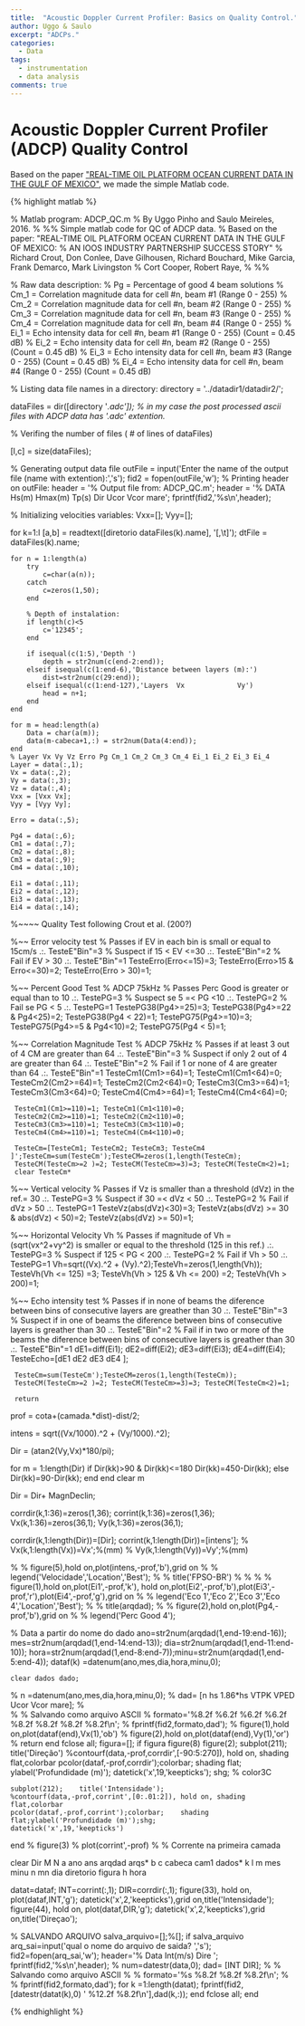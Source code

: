 ```yaml
---
title:  "Acoustic Doppler Current Profiler: Basics on Quality Control."
author: Uggo & Saulo
excerpt: "ADCPs."
categories:
  - Data
tags:
  - instrumentation
  - data analysis
comments: true
---
```


# Acoustic Doppler Current Profiler (ADCP) Quality Control

Based on the paper <a href="https://ams.confex.com/ams/pdfpapers/103368.pdf">"REAL-TIME OIL PLATFORM OCEAN CURRENT DATA IN THE GULF OF MEXICO"</a>, we made the simple Matlab code.

{% highlight matlab %}

% Matlab program: ADCP_QC.m
% By Uggo Pinho and Saulo Meireles, 2016.
%
%% Simple matlab code for QC of ADCP data.
% Based on the paper: "REAL-TIME OIL PLATFORM OCEAN CURRENT DATA IN THE GULF OF MEXICO:
%                      AN IOOS INDUSTRY PARTNERSHIP SUCCESS STORY"
% Richard Crout, Don Conlee, Dave Gilhousen, Richard Bouchard, Mike Garcia, Frank Demarco, Mark Livingston
% Cort Cooper, Robert Raye,
%
%%

% Raw data description:
% Pg   = Percentage of good 4 beam solutions
% Cm_1 = Correlation magnitude data for cell #n, beam #1 (Range 0 - 255)
% Cm_2 = Correlation magnitude data for cell #n, beam #2 (Range 0 - 255)
% Cm_3 = Correlation magnitude data for cell #n, beam #3 (Range 0 - 255)
% Cm_4 = Correlation magnitude data for cell #n, beam #4 (Range 0 - 255)
% Ei_1 = Echo intensity data for cell #n, beam #1 (Range 0 - 255) (Count = 0.45 dB)
% Ei_2 = Echo intensity data for cell #n, beam #2 (Range 0 - 255) (Count = 0.45 dB)
% Ei_3 = Echo intensity data for cell #n, beam #3 (Range 0 - 255) (Count = 0.45 dB)
% Ei_4 = Echo intensity data for cell #n, beam #4 (Range 0 - 255) (Count = 0.45 dB)


% Listing data file names in a directory:
directory = '../datadir1/datadir2/';

dataFiles = dir([directory '*.adc']); % in my case the post processed ascii files with ADCP data has '.adc' extention.*

% Verifing the number of files ( # of lines of dataFiles)

[l,c] = size(dataFiles);  

% Generating output data file
outFile = input('Enter the name of the output file (name with extention):','s');
fid2 = fopen(outFile,'w');
% Printing header on outFile:
header = '%  Output file from: ADCP_QC.m';
header = '%  DATA   Hs(m)  Hmax(m) Tp(s)   Dir    Ucor    Vcor   mare';
fprintf(fid2,'%s\n',header);

% Initializing velocities variables:
Vxx=[]; Vyy=[];

for k=1:l
    [a,b] = readtext([diretorio dataFiles(k).name], '[,\t]');
    dtFile = dataFiles(k).name;

    for n = 1:length(a)
        try
            c=char(a(n));
        catch   
            c=zeros(1,50);
        end

        % Depth of instalation:
        if length(c)<5
            c='12345';
        end

        if isequal(c(1:5),'Depth ')
            depth = str2num(c(end-2:end));
        elseif isequal(c(1:end-6),'Distance between layers (m):')
            dist=str2num(c(29:end));
        elseif isequal(c(1:end-127),'Layers  Vx             Vy')
            head = n+1;
        end            
    end

    for m = head:length(a)
        Data = char(a(m));
        data(m-cabeca+1,:) = str2num(Data(4:end));
    end
    % Layer Vx Vy Vz Erro Pg Cm_1 Cm_2 Cm_3 Cm_4 Ei_1 Ei_2 Ei_3 Ei_4
    Layer = data(:,1);
    Vx = data(:,2);
    Vy = data(:,3);
    Vz = data(:,4);
    Vxx = [Vxx Vx];
    Vyy = [Vyy Vy];

    Erro = data(:,5);

    Pg4 = data(:,6);
    Cm1 = data(:,7);
    Cm2 = data(:,8);  
    Cm3 = data(:,9);  
    Cm4 = data(:,10);

    Ei1 = data(:,11);
    Ei2 = data(:,12);    
    Ei3 = data(:,13);
    Ei4 = data(:,14);

 %~~~~ Quality Test following Crout et al. (200?)

 %~~ Error velocity test
 % Passes  if EV in each bin is small or equal to 15cm/s .:. TesteE"Bin"=3
 % Suspect if 15 < EV <=30                               .:. TesteE"Bin"=2
 % Fail    if EV > 30                                    .:. TesteE"Bin"=1
 TesteErro(Erro<=15)=3; TesteErro(Erro>15 & Erro<=30)=2; TesteErro(Erro > 30)=1;

 %~~ Percent Good Test
 % ADCP 75kHz
 % Passes Perc Good is greater or equal than to 10     .:. TestePG=3
 % Suspect se 5 =< PG <10                              .:. TestePG=2
 % Fail se PG < 5                                      .:. TestePG=1
     TestePG38(Pg4>=25)=3; TestePG38(Pg4>=22 & Pg4<25)=2; TestePG38(Pg4 < 22)=1;
     TestePG75(Pg4>=10)=3; TestePG75(Pg4>=5 & Pg4<10)=2; TestePG75(Pg4 < 5)=1;

 %~~ Correlation Magnitude Test
 %  ADCP 75kHz
 % Passes if at least 3 out of 4 CM are greater than 64  .:. TesteE"Bin"=3
 % Suspect if only 2 out of 4 are greater than 64        .:. TesteE"Bin"=2
 % Fail if 1 or none of 4 are greater than 64            .:. TesteE"Bin"=1
     TesteCm1(Cm1>=64)=1; TesteCm1(Cm1<64)=0;
     TesteCm2(Cm2>=64)=1; TesteCm2(Cm2<64)=0;
     TesteCm3(Cm3>=64)=1; TesteCm3(Cm3<64)=0;
     TesteCm4(Cm4>=64)=1; TesteCm4(Cm4<64)=0;

     TesteCm1(Cm1>=110)=1; TesteCm1(Cm1<110)=0;
     TesteCm2(Cm2>=110)=1; TesteCm2(Cm2<110)=0;
     TesteCm3(Cm3>=110)=1; TesteCm3(Cm3<110)=0;
     TesteCm4(Cm4>=110)=1; TesteCm4(Cm4<110)=0;

     TesteCm=[TesteCm1; TesteCm2; TesteCm3; TesteCm4 ]';TesteCm=sum(TesteCm');TesteCM=zeros(1,length(TesteCm);
     TesteCM(TesteCm>=2 )=2; TesteCM(TesteCm>=3)=3; TesteCM(TesteCm<2)=1;
     clear TesteCm*

 %~~ Vertical velocity
 % Passes if  Vz is smaller than a threshold (dVz) in the ref.= 30   .:. TestePG=3
 % Suspect if 30 =< dVz < 50                                         .:. TestePG=2
 % Fail if dVz > 50                                                  .:. TestePG=1
     TesteVz(abs(dVz)<30)=3; TesteVz(abs(dVz) >= 30 & abs(dVz) < 50)=2; TesteVz(abs(dVz) >= 50)=1;

 %~~ Horizontal Velocity Vh
 % Passes if magnitude of Vh = (sqrt(vx^2+vy^2) is smaller or equal to the threshold (125 in this ref.)  .:. TestePG=3
 % Suspect if 125 < PG < 200                           .:. TestePG=2
 % Fail if Vh > 50                               .:. TestePG=1
     Vh=sqrt((Vx).^2 + (Vy).^2);TesteVh=zeros(1,length(Vh));
     TesteVh(Vh <= 125) =3;      TesteVh(Vh > 125 & Vh <= 200) =2;      TesteVh(Vh > 200)=1;

 %~~ Echo intensity test
 % Passes if in none of beams the diference between bins of consecutive layers are greather than 30         .:. TesteE"Bin"=3
 % Suspect if in one of beams the diference between bins of consecutive layers is greather than 30          .:. TesteE"Bin"=2
 % Fail if in two or more of the beams the diference between bins of consecutive layers is greather than 30 .:. TesteE"Bin"=1
     dE1=diff(Ei1);  dE2=diff(Ei2); dE3=diff(Ei3); dE4=diff(Ei4);
     TesteEcho=[dE1 dE2 dE3 dE4 ];

     TesteCm=sum(TesteCm');TesteCM=zeros(1,length(TesteCm));
     TesteCM(TesteCm>=2 )=2; TesteCM(TesteCm>=3)=3; TesteCM(TesteCm<2)=1;

     return

   prof = cota+(camada.*dist)-dist/2;


   intens = sqrt((Vx/1000).^2 + (Vy/1000).^2);

   Dir = (atan2(Vy,Vx)*180/pi);

   for m = 1:length(Dir)
        if Dir(kk)>90 & Dir(kk)<=180
            Dir(kk)=450-Dir(kk);
        else
            Dir(kk)=90-Dir(kk);
        end
   end
   clear m

   Dir = Dir+ MagnDeclin;

   corrdir(k,1:36)=zeros(1,36);
   corrint(k,1:36)=zeros(1,36);
   Vx(k,1:36)=zeros(36,1);
   Vy(k,1:36)=zeros(36,1);

  corrdir(k,1:length(Dir))=[Dir];
  corrint(k,1:length(Dir))=[intens'];
%     Vx(k,1:length(Vx))=Vx';%(mm)
%     Vy(k,1:length(Vy))=Vy';%(mm)

% % figure(5),hold on,plot(intens,-prof,'b'),grid on
% % legend('Velocidade','Location','Best');
% % title('FPSO-BR')
% %
% % figure(1),hold on,plot(Ei1',-prof,'k'), hold on,plot(Ei2',-prof,'b'),plot(Ei3',-prof,'r'),plot(Ei4',-prof,'g'),grid on
% % legend('Eco 1','Eco 2','Eco 3','Eco 4','Location','Best');
% % title(arqdad);
% % figure(2),hold on,plot(Pg4,-prof,'b'),grid on
% % legend('Perc Good 4');

% Data a partir do nome do dado
    ano=str2num(arqdad(1,end-19:end-16)); mes=str2num(arqdad(1,end-14:end-13)); dia=str2num(arqdad(1,end-11:end-10));
    hora=str2num(arqdad(1,end-8:end-7));minu=str2num(arqdad(1,end-5:end-4));
    dataf(k) =datenum(ano,mes,dia,hora,minu,0);

    clear dados dado;
%     n =datenum(ano,mes,dia,hora,minu,0);
%     dad=  [n  hs  1.86*hs  VTPK  VPED Ucor Vcor mare];
%    
%     % Salvando como arquivo ASCII
%     formato='%8.2f %6.2f %6.2f %6.2f %8.2f %8.2f %8.2f %8.2f\n';
%     fprintf(fid2,formato,dad');
% figure(1),hold on,plot(dataf(end),Vx(1),'ob')
% figure(2),hold on,plot(dataf(end),Vy(1),'or')
% return
end
fclose all;
figura=[];
if figura
     figure(8)
    figure(2);  subplot(211);    title('Direção')
    %contourf(data,-prof,corrdir',[-90:5:270]), hold on, shading flat,colorbar
    pcolor(dataf,-prof,corrdir');colorbar;    shading flat;    ylabel('Profundidade (m)');
    datetick('x',19,'keepticks');    shg;   % color3C

    subplot(212);    title('Intensidade');
    %contourf(data,-prof,corrint',[0:.01:2]), hold on, shading flat,colorbar
    pcolor(dataf,-prof,corrint');colorbar;    shading flat;ylabel('Profundidade (m)');shg;
    datetick('x',19,'keepticks')
end
% figure(3)
% plot(corrint',-prof)
%
% Corrente na primeira camada

clear Dir M N a ano ans arqdad arqs* b c cabeca cam1  dados* k l m mes minu n mn  dia diretorio  figura h hora

datat=dataf;
INT=corrint(:,1);
DIR=corrdir(:,1);
 figure(33), hold on, plot(dataf,INT,'g');
    datetick('x',2,'keepticks'),grid on,title('Intensidade');
 figure(44), hold on, plot(dataf,DIR,'g');
    datetick('x',2,'keepticks'),grid on,title('Direçao');


% SALVANDO ARQUIVO
salva_arquivo=[];%[];
if salva_arquivo
    arq_sai=input('qual o nome do arquivo de saida? ','s');
    fid2=fopen(arq_sai,'w');
    header='% Data                     Int(m/s)  Dire    ';
    fprintf(fid2,'%s\n',header);
%     num=datestr(data,0);
    dad=  [INT DIR];
    % % Salvando como arquivo ASCII
    % % formato='%s %8.2f  %8.2f  %8.2f\n';
    % % fprintf(fid2,formato,dad');
    for k =1:length(datat);
        fprintf(fid2, [datestr(datat(k),0) ' %12.2f  %8.2f\n'],dad(k,:));
    end
    fclose all;
end


{% endhighlight %}
